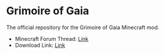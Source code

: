 # Grimoire of Gaia
The official repository for the Grimoire of Gaia Minecraft mod.
* Minecraft Forum Thread: [Link](http://www.minecraftforum.net/forums/mapping-and-modding/minecraft-mods/1284614-grimoire-of-gaia-3-)
* Download Link: [Link](http://www.curse.com/mc-mods/minecraft/228948-grimoire-of-gaia)


